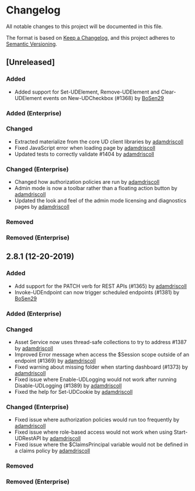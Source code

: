 # Changelog
All notable changes to this project will be documented in this file.

The format is based on [Keep a Changelog](https://keepachangelog.com/en/1.0.0/),
and this project adheres to [Semantic Versioning](https://semver.org/spec/v2.0.0.html).

## [Unreleased]

### Added

- Added support for Set-UDElement, Remove-UDElement and Clear-UDElement events on New-UDCheckbox (#1368) by [BoSen29](https://github.com/BoSen29)

### Added (Enterprise)
### Changed

- Extracted materialize from the core UD client libraries by [adamdriscoll](https://github.com/adamdriscoll)
- Fixed JavaScript error when loading page by [adamdriscoll](https://github.com/adamdriscoll)
- Updated tests to correctly validate #1404 by [adamdriscoll](https://github.com/adamdriscoll)

### Changed (Enterprise)

- Changed how authorization policies are run by [adamdriscoll](https://github.com/adamdriscoll)
- Admin mode is now a toolbar rather than a floating action button by [adamdriscoll](https://github.com/adamdriscoll)
- Updated the look and feel of the admin mode licensing and diagnostics pages by [adamdriscoll](https://github.com/adamdriscoll)

### Removed
### Removed (Enterprise)

## 2.8.1 (12-20-2019)

### Added

- Add support for the PATCH verb for REST APIs (#1365) by [adamdriscoll](https://github.com/adamdriscoll)
- Invoke-UDEndpoint can now trigger scheduled endpoints (#1381) by [BoSen29](https://github.com/BoSen29)

### Added (Enterprise)

### Changed

- Asset Service now uses thread-safe collections to try to address #1387 by [adamdriscoll](https://github.com/adamdriscoll)
- Improved Error message when access the $Session scope outside of an endpoint (#1369) by [adamdriscoll](https://github.com/adamdriscoll)
- Fixed warning about missing folder when starting dashboard (#1373) by [adamdriscoll](https://github.com/adamdriscoll)
- Fixed issue where Enable-UDLogging would not work after running Disable-UDLogging (#1389) by [adamdriscoll](https://github.com/adamdriscoll)
- Fixed the help for Set-UDCookie by [adamdriscoll](https://github.com/adamdriscoll)

### Changed (Enterprise)

- Fixed issue where authorization policies would run too frequently by [adamdriscoll](https://github.com/adamdriscoll)
- Fixed issue where role-based access would not work when using Start-UDRestAPI by [adamdriscoll](https://github.com/adamdriscoll)
- Fixed issue where the $ClaimsPrincipal variable would not be defined in a claims policy by [adamdriscoll](https://github.com/adamdriscoll)
### Removed

### Removed (Enterprise)
